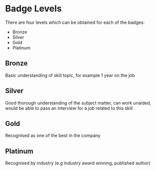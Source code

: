 # Badge Levels
There are four levels which can be obtained for each of the badges:
* Bronze
* Silver
* Gold
* Platinum

## Bronze
Basic understanding of skill topic, for example 1 year on the job
## Silver
Good thorough understanding of the subject matter, can work unaided, would be able to pass an interview for a job related to this skill
## Gold
Recognised as one of the best in the company
## Platinum
Recognised by industry (e.g industry award winning, published author)
